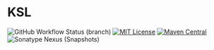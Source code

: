 # KSL

![GitHub Workflow Status (branch)](https://img.shields.io/github/workflow/status/Kaoaki/ksl/build/main) [![MIT License](https://img.shields.io/badge/license-MIT-blue)](license.txt) [![Maven Central](https://img.shields.io/maven-central/v/net.kaoaki/ksl?label=stable)](https://search.maven.org/search?q=g:net.kaoaki%20AND%20a:ksl) ![Sonatype Nexus (Snapshots)](https://img.shields.io/nexus/s/net.kaoaki/ksl?label=dev&server=https%3A%2F%2Fs01.oss.sonatype.org)
